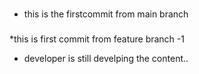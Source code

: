 ###
* this is the firstcommit from main branch
###
*this is first commit from feature branch -1
* developer is still develping the content..